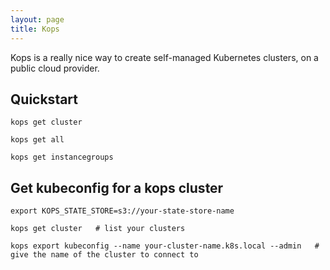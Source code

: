 ```yaml
---
layout: page
title: Kops
---
```


Kops is a really nice way to create self-managed Kubernetes clusters, on a public cloud provider.

## Quickstart

```shell
kops get cluster

kops get all

kops get instancegroups
```

## Get kubeconfig for a kops cluster

```shell
export KOPS_STATE_STORE=s3://your-state-store-name

kops get cluster   # list your clusters

kops export kubeconfig --name your-cluster-name.k8s.local --admin   # give the name of the cluster to connect to
```


